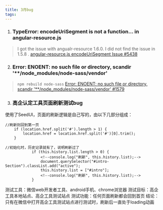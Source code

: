 ```yaml
---
title: 3月bug
tags:
---
```

1. ### TypeError: encodeUriSegment is not a function... in angular-resource.js

> I got the issue with angualr-resource 1.6.0. I did not find the issue in 1.5.8 . [angular-resource.js encodeUriSegment Issue #5438](https://github.com/angular/angular.js/issues/5438)

2. ### Error: ENOENT: no such file or directory, scandir '**/node_modules/node-sass/vendor'

> `npm rebuild node-sass` [Error: ENOENT: no such file or directory, scandir '**/node_modules/node-sass/vendor' #1579](https://github.com/sass/node-sass/issues/1579)

3. ### 高企认定工具页面刷新测试bug

使用了SeedUI，页面的刷新逻辑是自己写的，由以下几部分组成：

```
//刷新则回到第一页
    if (location.href.split('#').length > 1) {
        location.href = location.href.split('#')[0].trim();
    }
    
//初始化时，历史记录就有了，说明刷新过了
            if (this.history.list.length > 0) {
                <!--console.log("刷新", this.history.list);-->
                document.querySelector("#intro-Section").classList.add("active");
                this.history.list = ["#intro"];
                <!--console.log("刷新", this.history.list);-->
            }
```

测试工具：微信web开发者工具、android手机、chrome浏览器
测试目标：高企工具本地站点、高企工具测试站点
测试功能：任何页面刷新都会回到首页
结论：只有在微信中打开高企工具测试站点进行测试时，刷新后一直处于loading动画